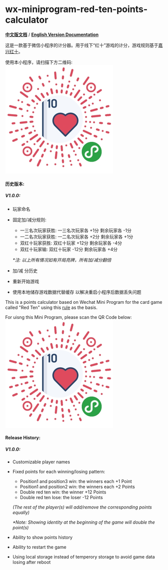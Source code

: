 # wx-miniprogram-red-ten-points-calculator

__[中文版文档](cn)__ / __[English Version Documentation](en)__

<a name="cn" />

这是一款基于微信小程序的计分器。用于线下“红十”游戏的计分，游戏规则基于[嘉兴红十](https://baike.baidu.com/item/嘉兴红十)。

使用本小程序，请扫描下方二维码:
![](https://github.com/AlanXu12/pic-repo/blob/master/red_ten_points_calculator_qr_code.jpg?raw=true)

#### 历史版本:

##### V1.0.0:

- 玩家命名

- 固定加/减分规则:

  - 一三名次玩家获胜: 一三名次玩家各 +1分 剩余玩家各 -1分
  - 一二名次玩家获胜: 一二名次玩家各 +2分 剩余玩家各 +1分
  - 双红十玩家获胜: 双红十玩家 +12分 剩余玩家各 -4分
  - 双红十玩家输: 双红十玩家 -12分 剩余玩家各 +4分

  _*注: 以上所有情况如有开局亮牌，所有加/减分翻倍_

- 加/减 分历史

- 重新开始游戏

- 使用本地储存游戏数据代替缓存 以解决重启小程序后数据丢失问题

<a name="en" />

This is a points calculator based on Wechat Mini Program for the card game called "Red Ten" using this [rule](https://baike.baidu.com/item/嘉兴红十) as the basis.

For uisng this Mini Program, please scan the QR Code below:
![](https://github.com/AlanXu12/pic-repo/blob/master/red_ten_points_calculator_qr_code.jpg?raw=true)

#### Release History:

##### V1.0.0:

 - Customizable player names

 - Fixed points for each winning/losing pattern:

    - Position1 and position3 win:  the winners each +1 Point
    - Position1 and position2 win: the winners each +2 Points
    - Double red ten win: the winner +12 Points
    - Double red ten lose: the loser -12 Points

   _(The rest of the player(s) will add/remove the corresponding points equally)_

   _*Note: Showing identity at the beginning of the game will double the point(s)_

 - Ability to show points history

 - Ability to restart the game

 - Using local storage instead of temperory storage to avoid game data losing after reboot

